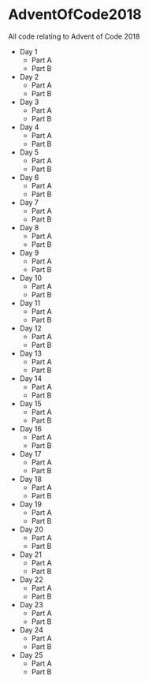 # AdventOfCode2018

All code relating to Advent of Code 2018

- Day 1
  - Part A
  - Part B
- Day 2
  - Part A
  - Part B
- Day 3
  - Part A
  - Part B
- Day 4
  - Part A
  - Part B
- Day 5
  - Part A
  - Part B
- Day 6
  - Part A
  - Part B
- Day 7
  - Part A
  - Part B
- Day 8
  - Part A
  - Part B
- Day 9
  - Part A
  - Part B
- Day 10
  - Part A
  - Part B
- Day 11
  - Part A
  - Part B
- Day 12
  - Part A
  - Part B
- Day 13
  - Part A
  - Part B
- Day 14
  - Part A
  - Part B
- Day 15
  - Part A
  - Part B
- Day 16
  - Part A
  - Part B
- Day 17
  - Part A
  - Part B
- Day 18
  - Part A
  - Part B
- Day 19
  - Part A
  - Part B
- Day 20
  - Part A
  - Part B
- Day 21
  - Part A
  - Part B
- Day 22
  - Part A
  - Part B
- Day 23
  - Part A
  - Part B
- Day 24
  - Part A
  - Part B
- Day 25
  - Part A
  - Part B
